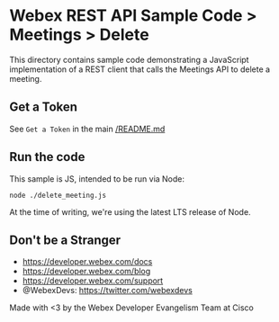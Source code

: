 # Webex REST API Sample Code > Meetings > Delete

This directory contains sample code demonstrating a JavaScript implementation of a REST client that calls the Meetings API to delete a meeting.

## Get a Token

See `Get a Token` in the main [/README.md](../../README.md)

## Run the code

This sample is JS, intended to be run via Node:

`node ./delete_meeting.js`

At the time of writing, we're using the latest LTS release of Node.


## Don't be a Stranger

- https://developer.webex.com/docs
- https://developer.webex.com/blog
- https://developer.webex.com/support
- @WebexDevs: https://twitter.com/webexdevs

Made with <3 by the Webex Developer Evangelism Team at Cisco
